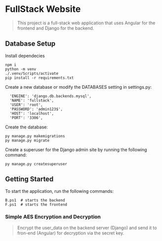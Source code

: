 # FullStack Website

>This project is a full-stack web application that uses Angular for the frontend and Django for the backend.
## Database Setup

Install dependecies
```
npm i
python -m venv 
./.venv/Scripts/activate
pip install -r requirements.txt
```

Create a new database or modify the DATABASES setting in settings.py:
```
  'ENGINE': 'django.db.backends.mysql',
  'NAME': 'fullstack',
  'USER': 'root',
  'PASSWORD': 'admin123$',
  'HOST': 'localhost',
  'PORT': '3306',
```
Create the database:

```
py manage.py makemigrations
py manage.py migrate
```

Create a superuser for the Django admin site by running the following command:
```
py manage.py createsuperuser
```
## Getting Started

To start the application, run the following commands:

```
B.ps1  # starts the backend
F.ps1  # starts the frontend
```

### Simple AES Encryption and Decryption

>Encrypt the user_data on the backend server (Django) and send it to fron-end (Angular) for decryption via the secret key.
